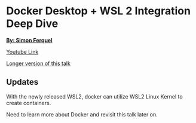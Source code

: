 # Docker Desktop + WSL 2 Integration Deep Dive

**[By: Simon Ferquel](https://twitter.com/sferquel)**

[Youtube Link](https://www.youtube.com/watch?v=W4JyzLpLpn0)

[Longer version of this talk](https://www.youtube.com/watch?v=FD3UVCipmmE&list=PLwFSk464RMxnZkvZ1HKrlNyj-s6Zq4fWe&index=2)

## Updates

With the newly released WSL2, docker can utilize WSL2 
Linux Kernel to create containers.

Need to learn more about Docker and revisit this talk later on.